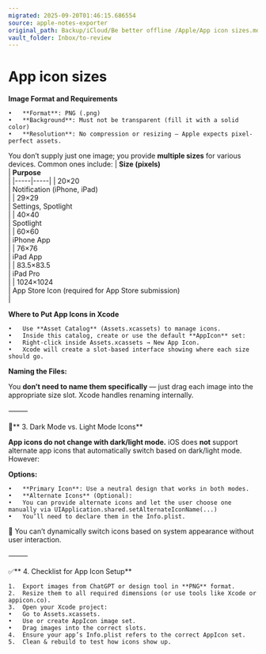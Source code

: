 ```yaml
---
migrated: 2025-09-20T01:46:15.686554
source: apple-notes-exporter
original_path: Backup/iCloud/Be better offline /Apple/App icon sizes.md
vault_folder: Inbox/to-review
---
```

# App icon sizes

**Image Format and Requirements**

	•	**Format**: PNG (.png)
	•	**Background**: Must not be transparent (fill it with a solid color)
	•	**Resolution**: No compression or resizing — Apple expects pixel-perfect assets.

You don’t supply just one image; you provide **multiple sizes** for various devices. Common ones include:
|  **Size (pixels)**<br/> | **Purpose**<br/> |
|-----|-----|
|  20×20<br/> | Notification (iPhone, iPad)<br/> |
|  29×29<br/> | Settings, Spotlight<br/> |
|  40×40<br/> | Spotlight<br/> |
|  60×60<br/> | iPhone App<br/> |
|  76×76<br/> | iPad App<br/> |
|  83.5×83.5<br/> | iPad Pro<br/> |
|  1024×1024<br/> | App Store Icon (required for App Store submission)<br/> |

**Where to Put App Icons in Xcode**

	•	Use **Asset Catalog** (Assets.xcassets) to manage icons.
	•	Inside this catalog, create or use the default **AppIcon** set:
	•	Right-click inside Assets.xcassets → New App Icon.
	•	Xcode will create a slot-based interface showing where each size should go.

**Naming the Files:**

You **don’t need to name them specifically** — just drag each image into the appropriate size slot. Xcode handles renaming internally.

⸻

🌙** 3. Dark Mode vs. Light Mode Icons**

**App icons do not change with dark/light mode.** iOS does **not** support alternate app icons that automatically switch based on dark/light mode. However:

**Options:**

	•	**Primary Icon**: Use a neutral design that works in both modes.
	•	**Alternate Icons** (Optional):
	•	You can provide alternate icons and let the user choose one manually via UIApplication.shared.setAlternateIconName(...)
	•	You’ll need to declare them in the Info.plist.

🔔 You can’t dynamically switch icons based on system appearance without user interaction.

⸻

✅** 4. Checklist for App Icon Setup**

	1.	Export images from ChatGPT or design tool in **PNG** format.
	2.	Resize them to all required dimensions (or use tools like Xcode or appicon.co).
	3.	Open your Xcode project:
	•	Go to Assets.xcassets.
	•	Use or create AppIcon image set.
	•	Drag images into the correct slots.
	4.	Ensure your app’s Info.plist refers to the correct AppIcon set.
	5.	Clean & rebuild to test how icons show up.

